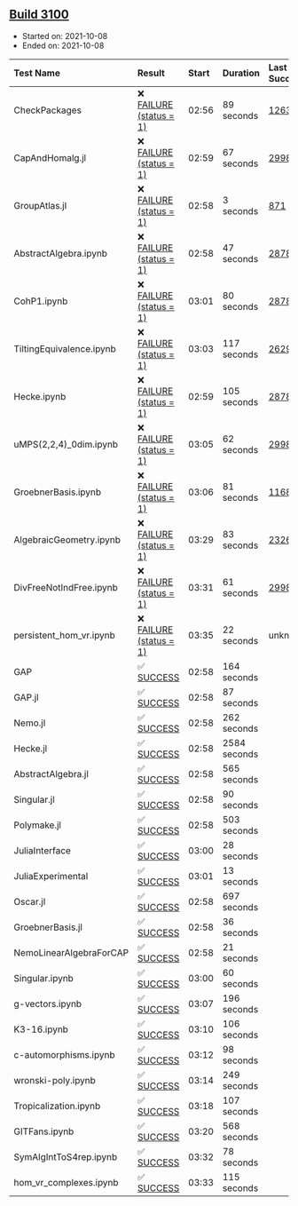 ## [Build 3100](https://oscarci.mathematik.uni-kl.de/job/oscar-stable/3100/)

* Started on: 2021-10-08
* Ended on: 2021-10-08

| Test Name    | Result | Start | Duration | Last Success | First Failure |
|:-------------|:-------|:------|:---------|:-------------|:--------------|
| CheckPackages | ❌ [FAILURE (status = 1)](https://oscarci.mathematik.uni-kl.de/job/oscar-stable/3100/artifact/logs/build-3100/CheckPackages.log) | 02:56 | 89 seconds | [1263](https://oscarci.mathematik.uni-kl.de/job/oscar-stable/1263/) | [1264](https://oscarci.mathematik.uni-kl.de/job/oscar-stable/1264/) |
| CapAndHomalg.jl | ❌ [FAILURE (status = 1)](https://oscarci.mathematik.uni-kl.de/job/oscar-stable/3100/artifact/logs/build-3100/CapAndHomalg.jl.log) | 02:59 | 67 seconds | [2998](https://oscarci.mathematik.uni-kl.de/job/oscar-stable/2998/) | [2999](https://oscarci.mathematik.uni-kl.de/job/oscar-stable/2999/) |
| GroupAtlas.jl | ❌ [FAILURE (status = 1)](https://oscarci.mathematik.uni-kl.de/job/oscar-stable/3100/artifact/logs/build-3100/GroupAtlas.jl.log) | 02:58 | 3 seconds | [871](https://oscarci.mathematik.uni-kl.de/job/oscar-stable/871/) | [872](https://oscarci.mathematik.uni-kl.de/job/oscar-stable/872/) |
| AbstractAlgebra.ipynb | ❌ [FAILURE (status = 1)](https://oscarci.mathematik.uni-kl.de/job/oscar-stable/3100/artifact/logs/build-3100/AbstractAlgebra.ipynb.log) | 02:58 | 47 seconds | [2878](https://oscarci.mathematik.uni-kl.de/job/oscar-stable/2878/) | [2879](https://oscarci.mathematik.uni-kl.de/job/oscar-stable/2879/) |
| CohP1.ipynb | ❌ [FAILURE (status = 1)](https://oscarci.mathematik.uni-kl.de/job/oscar-stable/3100/artifact/logs/build-3100/CohP1.ipynb.log) | 03:01 | 80 seconds | [2878](https://oscarci.mathematik.uni-kl.de/job/oscar-stable/2878/) | [2879](https://oscarci.mathematik.uni-kl.de/job/oscar-stable/2879/) |
| TiltingEquivalence.ipynb | ❌ [FAILURE (status = 1)](https://oscarci.mathematik.uni-kl.de/job/oscar-stable/3100/artifact/logs/build-3100/TiltingEquivalence.ipynb.log) | 03:03 | 117 seconds | [2629](https://oscarci.mathematik.uni-kl.de/job/oscar-stable/2629/) | [2630](https://oscarci.mathematik.uni-kl.de/job/oscar-stable/2630/) |
| Hecke.ipynb | ❌ [FAILURE (status = 1)](https://oscarci.mathematik.uni-kl.de/job/oscar-stable/3100/artifact/logs/build-3100/Hecke.ipynb.log) | 02:59 | 105 seconds | [2878](https://oscarci.mathematik.uni-kl.de/job/oscar-stable/2878/) | [2879](https://oscarci.mathematik.uni-kl.de/job/oscar-stable/2879/) |
| uMPS(2,2,4)_0dim.ipynb | ❌ [FAILURE (status = 1)](https://oscarci.mathematik.uni-kl.de/job/oscar-stable/3100/artifact/logs/build-3100/uMPS-2-2-4-_0dim.ipynb.log) | 03:05 | 62 seconds | [2998](https://oscarci.mathematik.uni-kl.de/job/oscar-stable/2998/) | [2999](https://oscarci.mathematik.uni-kl.de/job/oscar-stable/2999/) |
| GroebnerBasis.ipynb | ❌ [FAILURE (status = 1)](https://oscarci.mathematik.uni-kl.de/job/oscar-stable/3100/artifact/logs/build-3100/GroebnerBasis.ipynb.log) | 03:06 | 81 seconds | [1168](https://oscarci.mathematik.uni-kl.de/job/oscar-stable/1168/) | [1169](https://oscarci.mathematik.uni-kl.de/job/oscar-stable/1169/) |
| AlgebraicGeometry.ipynb | ❌ [FAILURE (status = 1)](https://oscarci.mathematik.uni-kl.de/job/oscar-stable/3100/artifact/logs/build-3100/AlgebraicGeometry.ipynb.log) | 03:29 | 83 seconds | [2326](https://oscarci.mathematik.uni-kl.de/job/oscar-stable/2326/) | [2327](https://oscarci.mathematik.uni-kl.de/job/oscar-stable/2327/) |
| DivFreeNotIndFree.ipynb | ❌ [FAILURE (status = 1)](https://oscarci.mathematik.uni-kl.de/job/oscar-stable/3100/artifact/logs/build-3100/DivFreeNotIndFree.ipynb.log) | 03:31 | 61 seconds | [2998](https://oscarci.mathematik.uni-kl.de/job/oscar-stable/2998/) | [2999](https://oscarci.mathematik.uni-kl.de/job/oscar-stable/2999/) |
| persistent_hom_vr.ipynb | ❌ [FAILURE (status = 1)](https://oscarci.mathematik.uni-kl.de/job/oscar-stable/3100/artifact/logs/build-3100/persistent_hom_vr.ipynb.log) | 03:35 | 22 seconds | unknown | unknown |
| GAP | ✅ [SUCCESS](https://oscarci.mathematik.uni-kl.de/job/oscar-stable/3100/artifact/logs/build-3100/GAP.log) | 02:58 | 164 seconds |  |  |
| GAP.jl | ✅ [SUCCESS](https://oscarci.mathematik.uni-kl.de/job/oscar-stable/3100/artifact/logs/build-3100/GAP.jl.log) | 02:58 | 87 seconds |  |  |
| Nemo.jl | ✅ [SUCCESS](https://oscarci.mathematik.uni-kl.de/job/oscar-stable/3100/artifact/logs/build-3100/Nemo.jl.log) | 02:58 | 262 seconds |  |  |
| Hecke.jl | ✅ [SUCCESS](https://oscarci.mathematik.uni-kl.de/job/oscar-stable/3100/artifact/logs/build-3100/Hecke.jl.log) | 02:58 | 2584 seconds |  |  |
| AbstractAlgebra.jl | ✅ [SUCCESS](https://oscarci.mathematik.uni-kl.de/job/oscar-stable/3100/artifact/logs/build-3100/AbstractAlgebra.jl.log) | 02:58 | 565 seconds |  |  |
| Singular.jl | ✅ [SUCCESS](https://oscarci.mathematik.uni-kl.de/job/oscar-stable/3100/artifact/logs/build-3100/Singular.jl.log) | 02:58 | 90 seconds |  |  |
| Polymake.jl | ✅ [SUCCESS](https://oscarci.mathematik.uni-kl.de/job/oscar-stable/3100/artifact/logs/build-3100/Polymake.jl.log) | 02:58 | 503 seconds |  |  |
| JuliaInterface | ✅ [SUCCESS](https://oscarci.mathematik.uni-kl.de/job/oscar-stable/3100/artifact/logs/build-3100/JuliaInterface.log) | 03:00 | 28 seconds |  |  |
| JuliaExperimental | ✅ [SUCCESS](https://oscarci.mathematik.uni-kl.de/job/oscar-stable/3100/artifact/logs/build-3100/JuliaExperimental.log) | 03:01 | 13 seconds |  |  |
| Oscar.jl | ✅ [SUCCESS](https://oscarci.mathematik.uni-kl.de/job/oscar-stable/3100/artifact/logs/build-3100/Oscar.jl.log) | 02:58 | 697 seconds |  |  |
| GroebnerBasis.jl | ✅ [SUCCESS](https://oscarci.mathematik.uni-kl.de/job/oscar-stable/3100/artifact/logs/build-3100/GroebnerBasis.jl.log) | 02:58 | 36 seconds |  |  |
| NemoLinearAlgebraForCAP | ✅ [SUCCESS](https://oscarci.mathematik.uni-kl.de/job/oscar-stable/3100/artifact/logs/build-3100/NemoLinearAlgebraForCAP.log) | 02:58 | 21 seconds |  |  |
| Singular.ipynb | ✅ [SUCCESS](https://oscarci.mathematik.uni-kl.de/job/oscar-stable/3100/artifact/logs/build-3100/Singular.ipynb.log) | 03:00 | 60 seconds |  |  |
| g-vectors.ipynb | ✅ [SUCCESS](https://oscarci.mathematik.uni-kl.de/job/oscar-stable/3100/artifact/logs/build-3100/g-vectors.ipynb.log) | 03:07 | 196 seconds |  |  |
| K3-16.ipynb | ✅ [SUCCESS](https://oscarci.mathematik.uni-kl.de/job/oscar-stable/3100/artifact/logs/build-3100/K3-16.ipynb.log) | 03:10 | 106 seconds |  |  |
| c-automorphisms.ipynb | ✅ [SUCCESS](https://oscarci.mathematik.uni-kl.de/job/oscar-stable/3100/artifact/logs/build-3100/c-automorphisms.ipynb.log) | 03:12 | 98 seconds |  |  |
| wronski-poly.ipynb | ✅ [SUCCESS](https://oscarci.mathematik.uni-kl.de/job/oscar-stable/3100/artifact/logs/build-3100/wronski-poly.ipynb.log) | 03:14 | 249 seconds |  |  |
| Tropicalization.ipynb | ✅ [SUCCESS](https://oscarci.mathematik.uni-kl.de/job/oscar-stable/3100/artifact/logs/build-3100/Tropicalization.ipynb.log) | 03:18 | 107 seconds |  |  |
| GITFans.ipynb | ✅ [SUCCESS](https://oscarci.mathematik.uni-kl.de/job/oscar-stable/3100/artifact/logs/build-3100/GITFans.ipynb.log) | 03:20 | 568 seconds |  |  |
| SymAlgIntToS4rep.ipynb | ✅ [SUCCESS](https://oscarci.mathematik.uni-kl.de/job/oscar-stable/3100/artifact/logs/build-3100/SymAlgIntToS4rep.ipynb.log) | 03:32 | 78 seconds |  |  |
| hom_vr_complexes.ipynb | ✅ [SUCCESS](https://oscarci.mathematik.uni-kl.de/job/oscar-stable/3100/artifact/logs/build-3100/hom_vr_complexes.ipynb.log) | 03:33 | 115 seconds |  |  |
